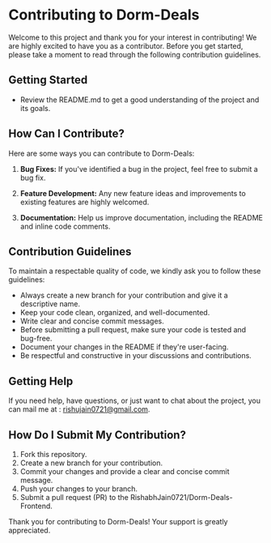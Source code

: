 # Contributing to Dorm-Deals

Welcome to this project and thank you for your interest in contributing! We are highly excited to have you as a contributor. Before you get started, please take a moment to read through the following contribution guidelines.

## Getting Started

- Review the README.md to get a good understanding of the project and its goals.

## How Can I Contribute?

Here are some ways you can contribute to Dorm-Deals:

1. **Bug Fixes:** If you've identified a bug in the project, feel free to submit a bug fix.

2. **Feature Development:** Any new feature ideas and improvements to existing features are highly welcomed.

3. **Documentation:** Help us improve documentation, including the README and inline code comments.

## Contribution Guidelines

To maintain a respectable quality of code, we kindly ask you to follow these guidelines:

- Always create a new branch for your contribution and give it a descriptive name.
- Keep your code clean, organized, and well-documented.
- Write clear and concise commit messages.
- Before submitting a pull request, make sure your code is tested and bug-free.
- Document your changes in the README if they're user-facing.
- Be respectful and constructive in your discussions and contributions.

## Getting Help

If you need help, have questions, or just want to chat about the project, you can mail me at : rishujain0721@gmail.com.

## How Do I Submit My Contribution?

1. Fork this repository.
2. Create a new branch for your contribution.
3. Commit your changes and provide a clear and concise commit message.
4. Push your changes to your branch.
5. Submit a pull request (PR) to the RishabhJain0721/Dorm-Deals-Frontend.

Thank you for contributing to Dorm-Deals! Your support is greatly appreciated.
